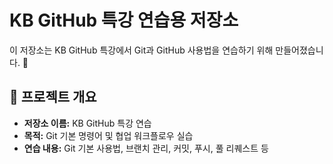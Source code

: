 # KB GitHub 특강 연습용 저장소

이 저장소는 KB GitHub 특강에서 Git과 GitHub 사용법을 연습하기 위해 만들어졌습니다. 🎯

## 📌 프로젝트 개요

- **저장소 이름:** KB GitHub 특강 연습
- **목적:** Git 기본 명령어 및 협업 워크플로우 실습
- **연습 내용:** Git 기본 사용법, 브랜치 관리, 커밋, 푸시, 풀 리퀘스트 등
